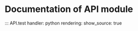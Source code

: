 # Documentation of API module
::: API.test
    handler: python
    rendering:
      show_source: true